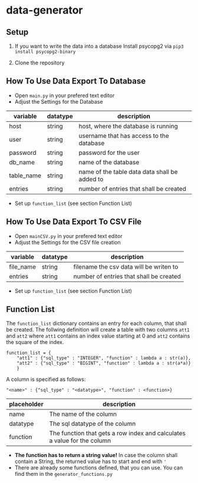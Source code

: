 # data-generator

## Setup

1. If you want to write the data into a database Install psycopg2 via
```pip3 install psycopg2-binary```  

2. Clone the repository

## How To Use Data Export To Database

- Open `main.py` in your prefered text editor
- Adjust the Settings for the Database

| variable	| datatype | description |
| ------------- | -------- | ----------- |
| host 		| string | host, where the database is running |
| user 		| string | username that has access to the database |
| password 	| string | password for the user |
| db\_name 	| string | name of the database |
| table\_name	| string | name of the table data data shall be added to |
| entries	| string | number of entries that shall be created |

- Set up `function_list` (see section Function List)


## How To Use Data Export To CSV File

- Open `mainCSV.py` in your prefered text editor
- Adjust the Settings for the CSV file creation

| variable	| datatype | description |
| ------------- | -------- | ----------- |
| file_name 	| string | filename the csv data will be writen to |
| entries	| string | number of entries that shall be created |

- Set up `function_list` (see section Function List)

## Function List
The `function_list` dictionary contains an entry for each column, that shall be created. The follwing definition will create a table with two columns `att1` and `att2` where `att1` contains an index value starting at 0 and `att2` contains the square of the index.
```
function_list = {
	"att1" : {"sql_type" : "INTEGER", "function" : lambda a : str(a)},
	"att2" : {"sql_type" : "BIGINT", "function" : lambda a : str(a*a)}
	}
```
A column is specified as follows:
```
"<name>" : {"sql_type" : "<datatype>", "function" : <function>}
```

| placeholder	| description |
| ------------- | ----------- |
| name 		| The name of the column |
| datatype	| The sql datatype of the column |
| function	| The function that gets a row index and calculates a value for the column |

- __The function has to return a string value!__ In case the column shall contain a String, the returned value has to start and end with `'` 
- There are already some functions defined, that you can use. You can find them in the `generator_functions.py`
